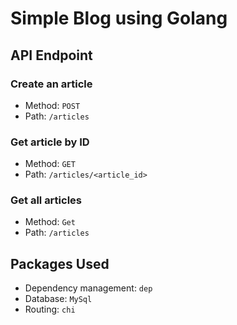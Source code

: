 # Simple Blog using Golang

## API Endpoint
### Create an article
- Method: `POST`
- Path: `/articles`

### Get article by ID
- Method: `GET`
- Path: `/articles/<article_id>`

### Get all articles
- Method: `Get`
- Path: `/articles`

## Packages Used
- Dependency management: `dep`
- Database: `MySql`
- Routing: `chi`

